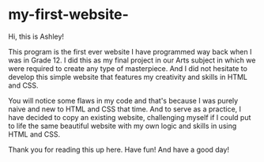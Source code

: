 # my-first-website-

Hi, this is Ashley!

This program is the first ever website I have programmed way back when I was in Grade 12.
I did this as my final project in our Arts subject in which we were required to create
any type of masterpiece. And I did not hesitate to develop this simple website that
features my creativity and skills in HTML and CSS.

You will notice some flaws in my code and that's because I was purely naive and new to HTML
and CSS that time. And to serve as a practice, I have decided to copy an existing website,
challenging myself if I could put to life the same beautiful website with my own 
logic and skills in using HTML and CSS.

Thank you for reading this up here. Have fun! And have a good day!
